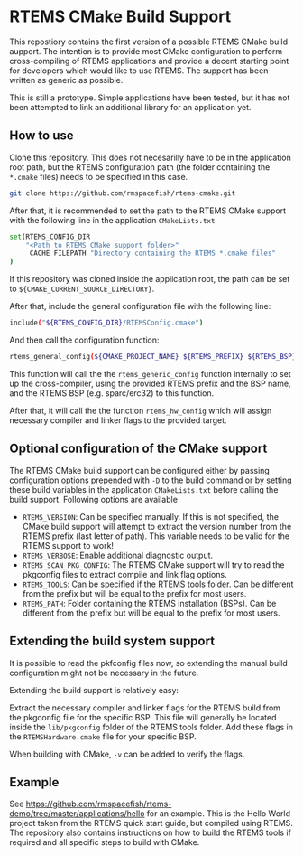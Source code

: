 # RTEMS CMake Build Support

This repostiory contains the first version of a possible RTEMS CMake build aupport. The intention is to provide most CMake configuration to perform cross-compiling of RTEMS applications and provide a decent starting point for developers which would like to use RTEMS. The support has been written as generic as possible.

This is still a prototype. Simple applications have been tested, but it has not been attempted to link an additional library for an application yet.

## How to use

Clone this repository. This does not necesarilly have to be in the application root path, but the RTEMS configuration path (the folder containing the `*.cmake` files) needs to be specified in this case.

```sh
git clone https://github.com/rmspacefish/rtems-cmake.git
```

After that, it is recommended to set the path to the RTEMS CMake support with the 
following line in the application `CMakeLists.txt`

```sh
set(RTEMS_CONFIG_DIR
	"<Path to RTEMS CMake support folder>"
	 CACHE FILEPATH "Directory containing the RTEMS *.cmake files"
)
```

If this repository was cloned inside the application root, the path can be 
set to `${CMAKE_CURRENT_SOURCE_DIRECTORY}`.

After that, include the general configuration file with the following line:

```sh
include("${RTEMS_CONFIG_DIR}/RTEMSConfig.cmake")
```

And then call the configuration function:

```sh
rtems_general_config(${CMAKE_PROJECT_NAME} ${RTEMS_PREFIX} ${RTEMS_BSP})
```

This function will call the the `rtems_generic_config` function internally to set up the cross-compiler, using the provided RTEMS prefix and the BSP name,
and the RTEMS BSP (e.g. sparc/erc32) to this function.

After that, it will call the the function `rtems_hw_config` which will assign necessary compiler and linker flags to the provided target.

## Optional configuration of the CMake support

The RTEMS CMake build support can be configured either by passing configuration options prepended with `-D` to the build command or by setting these build variables in the application `CMakeLists.txt` before calling the build support. Following options are available

 - `RTEMS_VERSION`: Can be specified manually. If this is not specified, the CMake build support will attempt to extract the version number from the RTEMS prefix (last letter of path). This variable needs to be valid for the RTEMS support to work!
 - `RTEMS_VERBOSE`: Enable additional diagnostic output.
 - `RTEMS_SCAN_PKG_CONFIG`: The RTEMS CMake support will try to read the pkgconfig files to extract compile and link flag options.
 - `RTEMS_TOOLS`: Can be specified if the RTEMS tools folder. Can be different from the prefix but will be equal to the prefix for most users.
 - `RTEMS_PATH`: Folder containing the RTEMS installation (BSPs). Can be different from the prefix but will be equal to the prefix for most users.

## Extending the build system support

It is possible to read the pkfconfig files now, so extending the manual build configuration might not be necessary in the future.

Extending the build support is relatively easy: 

Extract the necessary compiler and linker flags for the RTEMS build from the pkgconfig file
for the specific BSP. This file will generally be located inside the `lib/pkgconfig` folder of the RTEMS tools folder. Add these flags in the `RTEMSHardware.cmake` file for your specific BSP.

When building with CMake, `-v` can be added to verify the flags.

## Example

See https://github.com/rmspacefish/rtems-demo/tree/master/applications/hello for an example. This is the Hello World project taken from the RTEMS quick start guide,
but compiled using RTEMS. The repository also contains instructions on how to build the RTEMS tools if required and all specific steps to build with CMake.
